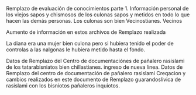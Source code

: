 Remplazo de evaluación de conocimientos parte 1.
Información personal de los viejos sapos y chismosos de los culonas sapos y metidos en todo lo que hacen las demás personas. 
Los culonas son bien Vecinostianes. Vecinos

Aumento de información en estos archivos de Remplazo realizada

La diana era una mujer bien culona pero si hubiera tenido el poder de controlas a las nalgonas le hubiera metido 
hasta el fondo.

Datos de Remplazo del Centro de documentaciónes de pañalero rasislami
de los tatarabisniatos bien chillastianes.
ingreso de nueva linea.
Datos de Remplazo del centro de documentación de pañalero rasislami
Creqacion y cambios realizados en este documento de Remplazo guarandoslivica de rasislami con los bisniotos pañaleros inquiotos.
